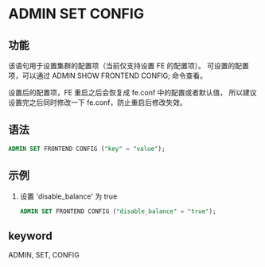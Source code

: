 # ADMIN SET CONFIG

## 功能

该语句用于设置集群的配置项（当前仅支持设置 FE 的配置项）。
可设置的配置项，可以通过 ADMIN SHOW FRONTEND CONFIG; 命令查看。

设置后的配置项，FE 重启之后会恢复成 fe.conf 中的配置或者默认值，
所以建议设置完之后同时修改一下 fe.conf，防止重启后修改失效。

## 语法

```sql
ADMIN SET FRONTEND CONFIG ("key" = "value");
```

## 示例

1. 设置 'disable_balance' 为 true

    ```sql
    ADMIN SET FRONTEND CONFIG ("disable_balance" = "true");
    ```

## keyword

ADMIN, SET, CONFIG
